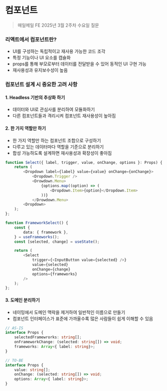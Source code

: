 # 컴포넌트

> 매일메일 FE 2025년 3월 2주차 수요일 질문

### 리액트에서 컴포넌트란?
- UI를 구성하는 독립적이고 재사용 가능한 코드 조각
- 특정 기능이나 UI 요소를 캡슐화
- props를 통해 부모로부터 데이터를 전달받을 수 있어 동적인 UI 구현 가능
- 재사용성과 유지보수성이 높음

### 컴포넌트 설계 시 중요한 고려 사항

#### 1. Headless 기반의 추상화 하기
- 데이터와 UI로 관심사를 분리하여 모듈화하기
- 다른 컴포넌트들과 격리시켜 컴포넌트 재사용성이 높아짐

#### 2. 한 가지 역할만 하기
- 한 가지 역할만 하는 컴포넌트 조합으로 구성하기
- 다루고 있는 데이터마다 역할을 기준으로 분리하기
- 합성 가능하도록 설계하면 재사용성과 확장성이 좋아짐

```typescript
function Select({ label, trigger, value, onChange, options }: Props) {
    return (
        <Dropdown label={label} value={value} onChange={onChange}>
            <Dropdown.Trigger />
            <Drowdown.Menu>
                {options.map((option) => (
                    <Dropdown.Item>{option}</Dropdown.Item>
                ))}
            </Drowdown.Menu>
        <Dropdown>
    );
};

function FrameworkSelect() {
    const {
        data: { framework },
    } = useFrameworks();
    const [selected, change] = useState();

    return (
        <Select 
            trigger={<InputButton value={selected} />}
            value={selected}
            onChange={change}
            options={frameworks}
        />
    );
};
```

#### 3. 도메인 분리하기
- 네이밍에서 도메인 맥락을 제거하여 일반적인 이름으로 만들기
- 컴포넌트 인터페이스가 표준에 가까울수록 많은 사람들이 쉽게 이해할 수 있음

```typescript
// AS-IS
interface Props {
    selectedFramewrorks: string[];
    onFrameworkChange: (selected: string[]) => void;
    frameworks: Array<{ label: string}>;
}

// TO-BE
interface Props {
    value: string[];
    onChange: (selected: string[]) => void;
    options: Array<{ label: string}>;
}
```
